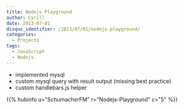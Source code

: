 ```yaml
---
title: Nodejs Playground
author: Cyrill
date: 2013-07-01
disqus_identifier: /2013/07/01/nodejs-playground/
categories:
  - Projects
tags:
  - JavaScript
  - Nodejs
---
```


* implemented mysql
* custom mysql query with result output (missing best practice)
* custom handlebars.js helper

<!--more-->

{{% hubinfo u="SchumacherFM" r="Nodejs-Playground" c="5" %}}
